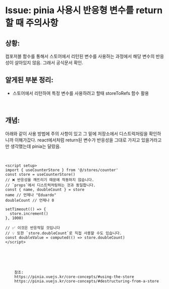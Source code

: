 <!--
author: Dailyscat
purpose: issue arrange
rules:
 (1) 헤더와 문단사이
    <br/>
    <br/>
 (2) 코드가 작성되는 부분은 >로 정리
 (3) 참조는 해당 내용 바로 아래
    <br/>
    <br/>
 (4) 명령어는 bold
 (5) 방안은 ## 안의 과정은 ###
-->

# Issue: pinia 사용시 반응형 변수를 return 할 때 주의사항

## 상황:
컴포저블 함수를 통해서 스토어에서 리턴된 변수를 사용하는 과정에서 
해당 변수의 반응성이 살아있지 않음. 그래서 공식문서 확인.
<br/>

## 알게된 부분 정리:

- 스토어에서 리턴하여 특정 변수를 사용하려고 할때 storeToRefs 함수 활용

<br/>

## 개념:
아래와 같이 사용 방법에 주의 사항이 있고
그 밑에 저장소에서 디스트럭처링을 확인하니까 이해가갔다.
react에서처럼 return된 변수가 반응성을 그대로 가지고 있을거라고만 생각했는데 
pinia는 달랐음.

<br/>

```
<script setup>
import { useCounterStore } from '@/stores/counter'
const store = useCounterStore()
// ❌ 반응성을 깨뜨리기 때문에 작동하지 않습니다.
// `props`에서 디스트럭처링하는 것과 동일합니다.
const { name, doubleCount } = store
name // 언제나 "Eduardo"
doubleCount // 언제나 0

setTimeout(() => {
  store.increment()
}, 1000)

// ✅ 이것은 반응적일 것입니다
// 💡 또한 `store.doubleCount`로 직접 사용할 수도 있습니다.
const doubleValue = computed(() => store.doubleCount)
</script>

```


<br/>
<br/>
<br/>

        참조:
        https://pinia.vuejs.kr/core-concepts/#using-the-store
        https://pinia.vuejs.kr/core-concepts/#destructuring-from-a-store

<br/>